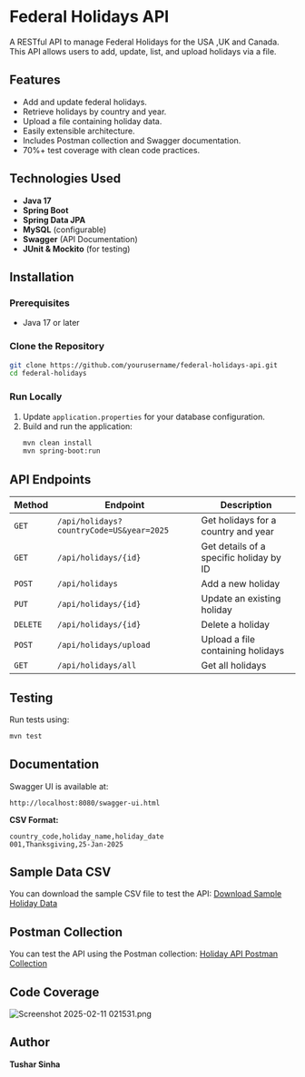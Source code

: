 # Federal Holidays API

A RESTful API to manage Federal Holidays for the USA ,UK and Canada. This API allows users to add, update, list, and upload holidays via a file.

## Features
- Add and update federal holidays.
- Retrieve holidays by country and year.
- Upload a file containing holiday data.
- Easily extensible architecture.
- Includes Postman collection and Swagger documentation.
- 70%+ test coverage with clean code practices.

## Technologies Used
- **Java 17**
- **Spring Boot**
- **Spring Data JPA**
- **MySQL** (configurable)
- **Swagger** (API Documentation)
- **JUnit & Mockito** (for testing)

## Installation
### Prerequisites
- Java 17 or later

### Clone the Repository
```sh
git clone https://github.com/yourusername/federal-holidays-api.git
cd federal-holidays
```

### Run Locally
1. Update `application.properties` for your database configuration.
2. Build and run the application:
   ```sh
   mvn clean install
   mvn spring-boot:run
   ```

## API Endpoints
| Method | Endpoint | Description |
|--------|---------|-------------|
| `GET` | `/api/holidays?countryCode=US&year=2025` | Get holidays for a country and year |
| `GET` | `/api/holidays/{id}` | Get details of a specific holiday by ID |
| `POST` | `/api/holidays` | Add a new holiday |
| `PUT` | `/api/holidays/{id}` | Update an existing holiday |
| `DELETE` | `/api/holidays/{id}` | Delete a holiday |
| `POST` | `/api/holidays/upload` | Upload a file containing holidays |
| `GET` | `/api/holidays/all` | Get all holidays |

## Testing
Run tests using:
```sh
mvn test
```

## Documentation
Swagger UI is available at:
```
http://localhost:8080/swagger-ui.html
```
**CSV Format:**
```
country_code,holiday_name,holiday_date
001,Thanksgiving,25-Jan-2025
```
## Sample Data CSV
You can download the sample CSV file to test the API:
[Download Sample Holiday Data](https://drive.google.com/drive/folders/1jXShb2_zT-jgghP_CarNV-TGOkIPGXwu?usp=sharing)
## Postman Collection
You can test the API using the Postman collection:
[Holiday API Postman Collection](https://www.postman.com/supply-architect-71547258/federal-holiday/collection/nn00fvm/federal-holiday-apis?action=share&creator=38942471)

## Code Coverage

![Screenshot 2025-02-11 021531.png](../../OneDrive/Pictures/Screenshots/Screenshot%202025-02-11%20021531.png)

## Author
**Tushar Sinha**


